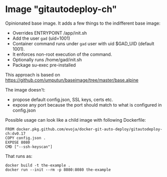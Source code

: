 # Image "gitautodeploy-ch"

Opinionated base image. It adds a few things to the indifferent base image:

+ Overrides ENTRYPOINT /app/init.sh
+ Add the user `gad` (uid=1001)
+ Container command runs under `gad` user with uid $GAD_UID (default 1001).
+ It enforces non-root execution of the command.
+ Optionally runs /home/gad/init.sh
+ Package su-exec pre-installed

This approach is based on https://github.com/umputun/baseimage/tree/master/base.alpine

The image doesn't:
- propose default config.json, SSL keys, certs etc.
- expose any port because the port should match to what is configured in config.json

Possible usage can look like a child image with following Dockerfile:

    FROM docker.pkg.github.com/evoja/docker-git-auto-deploy/gitautodeploy-ch:dv0.17
    COPY config.json .
    EXPOSE 8080
    CMD ["--ssh-keyscan"]

That runs as:

    docker build -t the-example .
    docker run --init --rm -p 8080:8080 the-example
